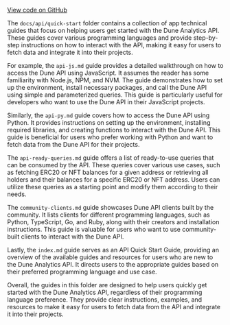 [View code on GitHub](https://dune.com/docs/api/quick-start)

The `docs/api/quick-start` folder contains a collection of app technical guides that focus on helping users get started with the Dune Analytics API. These guides cover various programming languages and provide step-by-step instructions on how to interact with the API, making it easy for users to fetch data and integrate it into their projects.

For example, the `api-js.md` guide provides a detailed walkthrough on how to access the Dune API using JavaScript. It assumes the reader has some familiarity with Node.js, NPM, and NVM. The guide demonstrates how to set up the environment, install necessary packages, and call the Dune API using simple and parameterized queries. This guide is particularly useful for developers who want to use the Dune API in their JavaScript projects.

Similarly, the `api-py.md` guide covers how to access the Dune API using Python. It provides instructions on setting up the environment, installing required libraries, and creating functions to interact with the Dune API. This guide is beneficial for users who prefer working with Python and want to fetch data from the Dune API for their projects.

The `api-ready-queries.md` guide offers a list of ready-to-use queries that can be consumed by the API. These queries cover various use cases, such as fetching ERC20 or NFT balances for a given address or retrieving all holders and their balances for a specific ERC20 or NFT address. Users can utilize these queries as a starting point and modify them according to their needs.

The `community-clients.md` guide showcases Dune API clients built by the community. It lists clients for different programming languages, such as Python, TypeScript, Go, and Ruby, along with their creators and installation instructions. This guide is valuable for users who want to use community-built clients to interact with the Dune API.

Lastly, the `index.md` guide serves as an API Quick Start Guide, providing an overview of the available guides and resources for users who are new to the Dune Analytics API. It directs users to the appropriate guides based on their preferred programming language and use case.

Overall, the guides in this folder are designed to help users quickly get started with the Dune Analytics API, regardless of their programming language preference. They provide clear instructions, examples, and resources to make it easy for users to fetch data from the API and integrate it into their projects.
